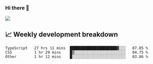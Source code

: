 ### Hi there 👋
<img align="center" src="https://github-readme-stats.vercel.app/api?username=Tumao727&show_icons=true&hide_title=true&theme=dracula" />


## 📈 Weekly development breakdown
<!--START_SECTION:waka-->

```text
TypeScript   27 hrs 11 mins  █████████████████████▓░░░   87.05 %
CSS          1 hr 29 mins    █▒░░░░░░░░░░░░░░░░░░░░░░░   04.75 %
Other        1 hr 12 mins    █░░░░░░░░░░░░░░░░░░░░░░░░   03.86 %
```

<!--END_SECTION:waka-->
